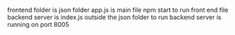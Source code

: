 frontend folder is json folder app.js is main file 
npm start to run front end file 
backend server is index.js outside the json folder
to run backend server is running on port 8005

